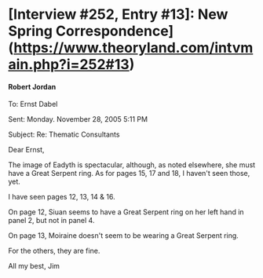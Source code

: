 # [Interview #252, Entry #13]: New Spring Correspondence](https://www.theoryland.com/intvmain.php?i=252#13)

#### Robert Jordan

To: Ernst Dabel
  
Sent: Monday. November 28, 2005 5:11 PM
  
Subject: Re: Thematic Consultants

Dear Ernst,

The image of Eadyth is spectacular, although, as noted elsewhere, she must have a Great Serpent ring. As for pages 15, 17 and 18, I haven't seen those, yet.

I have seen pages 12, 13, 14 & 16.

On page 12, Siuan seems to have a Great Serpent ring on her left hand in panel 2, but not in panel 4.

On page 13, Moiraine doesn't seem to be wearing a Great Serpent ring.

For the others, they are fine.

All my best, Jim

